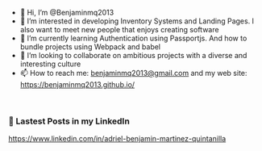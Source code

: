 - 👋 Hi, I’m @Benjaminmq2013
- 👀 I’m interested in developing Inventory Systems and Landing Pages. I also want to meet new people that enjoys creating software
- 🌱 I’m currently learning Authentication using Passportjs. And how to bundle projects using Webpack and babel 
- 💞️ I’m looking to collaborate on ambitious projects with a diverse and interesting culture
- 📫 How to reach me: benjaminmq2013@gmail.com and my web site: https://benjaminmq2013.github.io/


<br />

### 🚨 Lastest Posts in my LinkedIn
https://www.linkedin.com/in/adriel-benjamin-martinez-quintanilla


